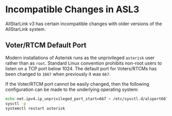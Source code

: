 # Incompatible Changes in ASL3
AllStarLink v3 has certain incompatible changes with older
versions of the AllStarLink system.

## Voter/RTCM Default Port
Modern installations of Asterisk runs as the unprivileged `asterisk` user rather than
as `root`. Standard Linux convention prohibits non-root users to listen on a TCP
port below 1024. The default port for Voters/RTCMs has been changed to `1667` when
previously it was `667`.

If the Voter/RTCM port cannot be easily changed, then the following
configuration can be made to the underlying operating system:

```bash
echo net.ipv4.ip_unprivileged_port_start=667 > /etc/sysctl.d/alsport667.conf
sysctl -p
systemctl restart asterisk
```